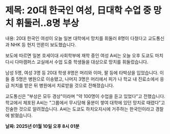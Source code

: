 # **제목: 20대 한국인 여성, 日대학 수업 중 망치 휘둘러‥8명 부상**

  내용: 20대 한국인 여성이 오늘 일본 대학에서 망치를 휘둘러 8명이 다쳤다고 교도통신과 NHK 등 현지 언론이 보도했습니다. 

보도에 따르면 일본 호세이대 사회학부에 재학 중인 여성 A씨는 오늘 오후 도쿄도 마치다시 다마캠퍼스 교실에서 수업 도중 학생들을 대상으로 망치를 휘둘렀습니다. 

남성 5명, 여성 3명 등 20대 학생 8명은 머리와 이마, 팔 등에 타박상을 입었습니다. 이들 중 5명은 병원으로 이송됐고, 나머지 3명은 머리에서 피가 나 학교 내 진료소에서 응급 처치를 받은 뒤 병원에서 치료받을 것으로 전해졌습니다. 

교도통신은 "부상은 모두 경상"이라며 "약 100명이 수업을 듣고 있었다"고 전했습니다. 학교에서 체포된 A씨는 "그룹에서 무시당해 울분이 쌓여 대학에 있던 망치로 때렸다"고 진술한 것으로 알려졌습니다. A씨는 도쿄도 하치오지시에 거주하는 한국인이라고 경찰에 밝혔습니다.

  **날짜: 2025년 01월 10일 오후 8시 01분**